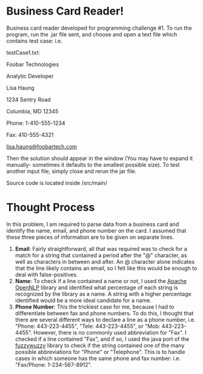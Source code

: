 ﻿# Business Card Reader!

Business card reader developed for programming challenge #1. To run the program, run the .jar file sent, and choose and open a text file which contains test case: i.e. 

testCase1.txt:

Foobar Technologies

Analytic Developer

Lisa Haung

1234 Sentry Road

Columbia, MD 12345

Phone: 1-410-555-1234

Fax: 410-555-4321

lisa.haung@foobartech.com

Then the solution should appear in the window (You may have to expand it manually- sometimes it defaults to the smallest possible size).
To test another input file, simply close and rerun the jar file.

Source code is located inside /src/main/
# Thought Process
In this problem, I am required to parse data from a business card and identify the name, email, and phone number on the card. I assumed that these three pieces of information are to be given on separate lines. 

 1. **Email**: Fairly straightforward, all that was required was to check for a match for a string that contained a period after the "@" character, as well as characters in between and after. An @ character alone indicates that the line likely contains an email, so I felt like this would be enough to deal with false-positives.
 2. **Name**: To check if a line contained a name or not, I used the [Apache OpenNLP](https://opennlp.apache.org/) library and identified what percentage of each string is recognized by the library as a name. A string with a higher percentage identified would be a more ideal candidate for a name.
 3. **Phone Number**: This the trickiest case for me, because I had to differentiate between fax and phone numbers. To do this, I thought that there are several different ways to declare a line as a phone number, i.e. "Phone: 443-223-4455", "Tele: 443-223-4455", or "Mob: 443-223-4455".  However, there is no commonly used abbreviation for "Fax". I checked if a line contained "Fax", and if so, I used the java port of the [fuzzywuzzy](https://www.geeksforgeeks.org/fuzzywuzzy-python-library/) library to check if the string contained one of the many possible abbreviations for "Phone" or "Telephone". This is to handle cases in which someone has the same phone and fax number: i.e. "Fax/Phone: 1-234-567-8912".

